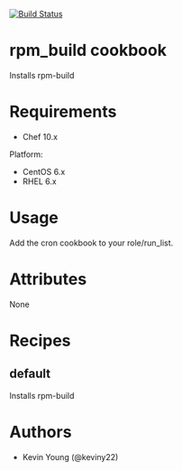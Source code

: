 [![Build Status](https://secure.travis-ci.org/intuit/rpm_build-cookbook.png)](http://travis-ci.org/intuit/rpm_build-cookbook)

# rpm_build cookbook
Installs rpm-build

# Requirements
* Chef 10.x

Platform:
* CentOS 6.x
* RHEL 6.x

# Usage
Add the cron cookbook to your role/run_list.

# Attributes
None

# Recipes
## default
Installs rpm-build


# Authors
* Kevin Young (@keviny22)
